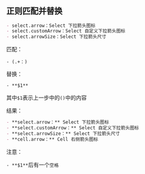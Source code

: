 #

## 正则匹配并替换

```md
- select.arrow：Select 下拉箭头图标
- select.customArrow：Select 自定义下拉箭头图标
- select.arrowSize：Select 下拉箭头尺寸
```

匹配：

`- (.+：)`

替换：

```- **$1** ```

其中`$1`表示上一步中的`()`中的内容

结果：

```md
- **select.arrow：** Select 下拉箭头图标
- **select.customArrow：** Select 自定义下拉箭头图标
- **select.arrowSize：** Select 下拉箭头尺寸
- **cell.arrow：** Cell 右侧箭头图标
```

注意：

`- **$1**`后有一个`空格`

